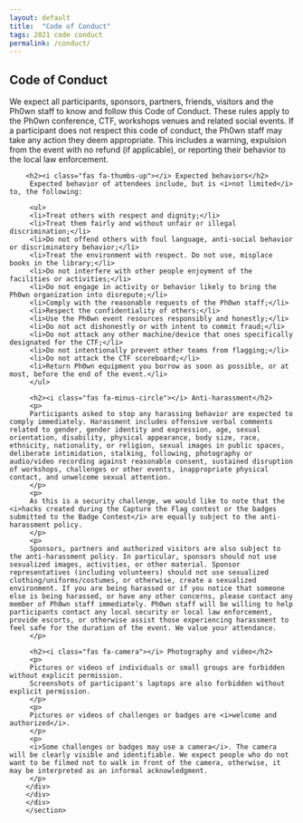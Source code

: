 ```yaml
---
layout: default
title:  "Code of Conduct"
tags: 2021 code conduct
permalink: /conduct/
---
```

<section class="content-section bg-light" id="about">
    <div class="container">
        <div class="row">
            <div class="col-lg-10 mx-auto">
	    <h2>Code of Conduct</h2>
	    <p>
	    We expect all participants, sponsors, partners, friends, visitors and the Ph0wn staff to know and follow this Code of Conduct. These rules apply to the Ph0wn conference, CTF, workshops venues and related social events. If a participant does not respect this code of conduct, the Ph0wn staff may take any action they deem appropriate. This includes a warning, expulsion from the event with no refund (if applicable), or reporting their behavior to the local law enforcement.
	    </p>
	    
	    <h2><i class="fas fa-thumbs-up"></i> Expected behaviors</h2>
	     Expected behavior of attendees include, but is <i>not limited</i> to, the following:

	     <ul>
	     <li>Treat others with respect and dignity;</li>
	     <li>Treat them fairly and without unfair or illegal discrimination;</li>
	     <li>Do not offend others with foul language, anti-social behavior or discriminatory behavior;</li>
	     <li>Treat the environment with respect. Do not use, misplace books in the library;</li>
	     <li>Do not interfere with other people enjoyment of the facilities or activities;</li>
	     <li>Do not engage in activity or behavior likely to bring the Ph0wn organization into disrepute;</li>
	     <li>Comply with the reasonable requests of the Ph0wn staff;</li>
	     <li>Respect the confidentiality of others;</li>
	     <li>Use the Ph0wn event resources responsibly and honestly;</li>
	     <li>Do not act dishonestly or with intent to commit fraud;</li>
	     <li>Do not attack any other machine/device that ones specifically designated for the CTF;</li>
	     <li>Do not intentionally prevent other teams from flagging;</li>
	     <li>Do not attack the CTF scoreboard;</li>
	     <li>Return Ph0wn equipment you borrow as soon as possible, or at most, before the end of the event.</li>
	     </ul>

	     <h2><i class="fas fa-minus-circle"></i> Anti-harassment</h2>
	     <p>
	     Participants asked to stop any harassing behavior are expected to comply immediately. Harassment includes offensive verbal comments related to gender, gender identity and expression, age, sexual orientation, disability, physical appearance, body size, race, ethnicity, nationality, or religion, sexual images in public spaces, deliberate intimidation, stalking, following, photography or audio/video recording against reasonable consent, sustained disruption of workshops, challenges or other events, inappropriate physical contact, and unwelcome sexual attention.
	     </p>
	     <p>
	     As this is a security challenge, we would like to note that the <i>hacks created during the Capture the Flag contest or the badges submitted to the Badge Contest</i> are equally subject to the anti-harassment policy.
	     </p>
	     <p>
	     Sponsors, partners and authorized visitors are also subject to the anti-harassment policy. In particular, sponsors should not use sexualized images, activities, or other material. Sponsor representatives (including volunteers) should not use sexualized clothing/uniforms/costumes, or otherwise, create a sexualized environment. If you are being harassed or if you notice that someone else is being harassed, or have any other concerns, please contact any member of Ph0wn staff immediately. Ph0wn staff will be willing to help participants contact any local security or local law enforcement, provide escorts, or otherwise assist those experiencing harassment to feel safe for the duration of the event. We value your attendance.
	     </p>

	     <h2><i class="fas fa-camera"></i> Photography and video</h2>
	     <p>
	     Pictures or videos of individuals or small groups are forbidden without explicit permission.
	     Screenshots of participant's laptops are also forbidden without explicit permission.
	     </p>
	     <p>
	     Pictures or videos of challenges or badges are <i>welcome and authorized</i>.
	     </p>
	     <p>
	     <i>Some challenges or badges may use a camera</i>. The camera will be clearly visible and identifiable. We expect people who do not want to be filmed not to walk in front of the camera, otherwise, it may be interpreted as an informal acknowledgment.
	     </p>
	    </div>
	    </div>
	    </div>
	    </section>
